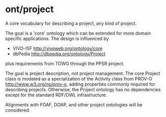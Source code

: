 # ont/project
A core vocabulary for describing a project, any kind of project.

The goal is a 'core' ontology which can be extended for more domain specific applications. The design is influenced by
* VIVO-ISF http://vivoweb.org/ontology/core
* dbPedia http://dbpedia.org/ontology/Project

plus requirements from TDWG through the PPSR project.

The goal is project description, not project management. The core Project class is modeled as a specialization of the Activity class from PROV-O http://www.w3.org/ns/prov-o, adding properties commonly required for describing projects. Otherwise, the Project ontology has no dependencies except for the standard RDF/OWL infrastructure.

Alignments with FOAF, DOAP, and other project ontologies will be considered.
